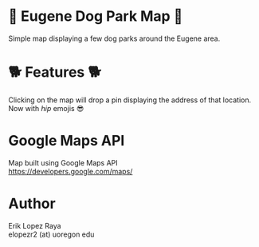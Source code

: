 # :dog: Eugene Dog Park Map :dog:
Simple map displaying a few dog parks around the Eugene area.  

# :dog2: Features :dog2:
Clicking on the map will drop a pin displaying the address of that location.  
Now with *hip* emojis :sunglasses:  

# Google Maps API
Map built using Google Maps API  
https://developers.google.com/maps/

# Author
Erik Lopez Raya  
elopezr2 (at) uoregon edu
